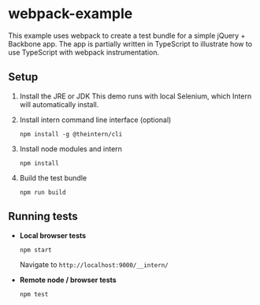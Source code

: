 # webpack-example

This example uses webpack to create a test bundle for a simple jQuery + Backbone app. The app is partially written in TypeScript to illustrate how to use TypeScript with webpack instrumentation.

## Setup

1. Install the JRE or JDK
   This demo runs with local Selenium, which Intern will automatically install.

2. Install intern command line interface (optional)
   ```
   npm install -g @theintern/cli
   ```

3. Install node modules and intern
   ```
   npm install
   ```

4. Build the test bundle
   ```
   npm run build
   ```

## Running tests

* **Local browser tests**

    ```
    npm start
    ```

    Navigate to `http://localhost:9000/__intern/`

* **Remote node / browser tests**

    ```
    npm test
    ```
